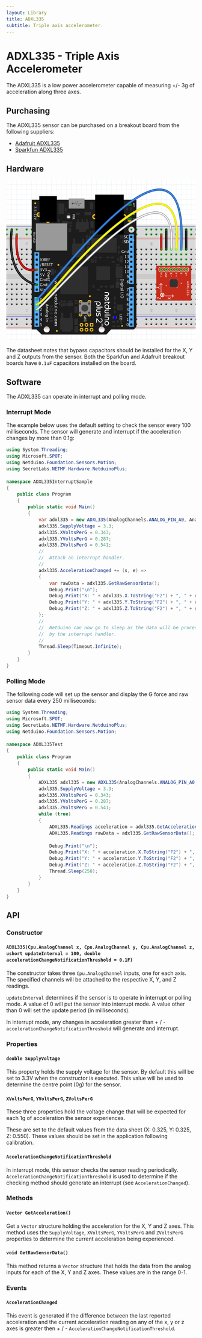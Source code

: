 ```yaml
---
layout: Library
title: ADXL335
subtitle: Triple axis accelerometer.
---
```


# ADXL335 - Triple Axis Accelerometer

The ADXL335 is a low power accelerometer capable of measuring +/- 3g of acceleration along three axes.

## Purchasing

The ADXL335 sensor can be purchased on a breakout board from the following suppliers:

* [Adafruit ADXL335](https://www.adafruit.com/product/163)
* [Sparkfun ADXL335](https://www.sparkfun.com/products/9269)

## Hardware

![ADXL335 on Breadboard](ADXL335OnBreadboard.png)

The datasheet notes that bypass capacitors should be installed for the X, Y and Z outputs from the sensor.  Both the Sparkfun and Adafruit breakout boards have `0.1uF` capacitors installed on the board.

## Software

The ADXL335 can operate in interrupt and polling mode.

### Interrupt Mode

The example below uses the default setting to check the sensor every 100 milliseconds.  The sensor will generate and interrupt if the acceleration changes by more than 0.1g:

```csharp
using System.Threading;
using Microsoft.SPOT;
using Netduino.Foundation.Sensors.Motion;
using SecretLabs.NETMF.Hardware.NetduinoPlus;

namespace ADXL335InterruptSample
{
    public class Program
    {
        public static void Main()
        {
            var adxl335 = new ADXL335(AnalogChannels.ANALOG_PIN_A0, AnalogChannels.ANALOG_PIN_A1, AnalogChannels.ANALOG_PIN_A2);
            adxl335.SupplyVoltage = 3.3;
            adxl335.XVoltsPerG = 0.343;
            adxl335.YVoltsPerG = 0.287;
            adxl335.ZVoltsPerG = 0.541;
            //
            //  Attach an interrupt handler.
            //
            adxl335.AccelerationChanged += (s, e) =>
            {
                var rawData = adxl335.GetRawSensorData();
                Debug.Print("\n");
                Debug.Print("X: " + adxl335.X.ToString("F2") + ", " + rawData.X.ToString("F2"));
                Debug.Print("Y: " + adxl335.Y.ToString("F2") + ", " + rawData.Y.ToString("F2"));
                Debug.Print("Z: " + adxl335.Z.ToString("F2") + ", " + rawData.Z.ToString("F2"));
            };
            //
            //  Netduino can now go to sleep as the data will be processed
            //  by the interrupt handler.
            //
            Thread.Sleep(Timeout.Infinite);
        }
    }
}
```

### Polling Mode

The following code will set up the sensor and display the G force and raw sensor data every 250 milliseconds:

```csharp
using System.Threading;
using Microsoft.SPOT;
using SecretLabs.NETMF.Hardware.NetduinoPlus;
using Netduino.Foundation.Sensors.Motion;

namespace ADXL335Test
{
    public class Program
    {
        public static void Main()
        {
            ADXL335 adxl335 = new ADXL335(AnalogChannels.ANALOG_PIN_A0, AnalogChannels.ANALOG_PIN_A1, AnalogChannels.ANALOG_PIN_A2);
            adxl335.SupplyVoltage = 3.3;
            adxl335.XVoltsPerG = 0.343;
            adxl335.YVoltsPerG = 0.287;
            adxl335.ZVoltsPerG = 0.541;
            while (true)
            {
                ADXL335.Readings acceleration = adxl335.GetAcceleration();
                ADXL335.Readings rawData = adxl335.GetRawSensorData();

                Debug.Print("\n");
                Debug.Print("X: " + acceleration.X.ToString("F2") + ", " + rawData.X.ToString("F2"));
                Debug.Print("Y: " + acceleration.Y.ToString("F2") + ", " + rawData.Y.ToString("F2"));
                Debug.Print("Z: " + acceleration.Z.ToString("F2") + ", " + rawData.Z.ToString("F2"));
                Thread.Sleep(250);
            }
        }
    }
}
```

## API

### Constructor

#### `ADXL335(Cpu.AnalogChannel x, Cpu.AnalogChannel y, Cpu.AnalogChannel z, ushort updateInterval = 100, double accelerationChangeNotificationThreshold = 0.1F)`

The constructor takes three `Cpu.AnalogChannel` inputs, one for each axis.  The specified channels will be attached to the respective X, Y, and Z readings.

`updateInterval` determines if the sensor is to operate in interrupt or polling mode.  A value of 0 will put the sensor into interrupt mode.  A value other than 0 will set the update period (in milliseconds).

In interrupt mode, any changes in acceleration greater than + / - `accelerationChangeNotificationThreshold` will generate and interrupt.

### Properties

#### `double SupplyVoltage`

This property holds the supply voltage for the sensor.  By default this will be set to 3.3V when the constructor is executed.  This value will be used to determine the centre point (0g) for the sensor.

#### `XVoltsPerG`, `YVoltsPerG`, `ZVoltsPerG`

These three properties hold the voltage change that will be expected for each 1g of acceleration the sensor experiences.

These are set to the default values from the data sheet (X: 0.325, Y: 0.325, Z: 0.550).  These values should be set in the application following calibration.

#### `AccelerationChangeNotificationThreshold`

In interrupt mode, this sensor checks the sensor reading periodically.  `AccelerationChangeNotificationThreshold` is used to determine if the checking method should generate an interrupt (see `AccelerationChanged`).

### Methods

#### `Vector GetAcceleration()`

Get a `Vector` structure holding the acceleration for the X, Y and Z axes.  This method uses the `SupplyVoltage`, `XVoltsPerG`, `YVoltsPerG` and `ZVoltsPerG` properties to determine the current acceleration being experienced.

#### `void GetRawSensorData()`

This method returns a `Vector` structure that holds the data from the analog inputs for each of the X, Y and Z axes.  These values are in the range 0-1.

### Events

#### `AccelerationChanged`

This event is generated if the difference between the last reported acceleration and the current acceleration reading on any of the x, y or z axes is greater then + / - `AccelerationChangeNotificationThreshold`.